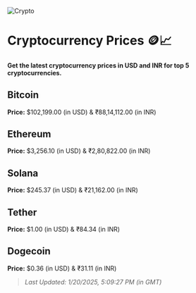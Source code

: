 
![Crypto](https://www.techguide.com.au/wp-content/uploads/2020/11/crypto3.jpeg)

# Cryptocurrency Prices 🪙📈

#### Get the latest cryptocurrency prices in USD and INR for top 5 cryptocurrencies.

## Bitcoin

**Price:** $102,199.00 (in USD) & ₹88,14,112.00 (in INR)

## Ethereum

**Price:** $3,256.10 (in USD) & ₹2,80,822.00 (in INR)

## Solana

**Price:** $245.37 (in USD) & ₹21,162.00 (in INR)

## Tether

**Price:** $1.00 (in USD) & ₹84.34 (in INR)

## Dogecoin

**Price:** $0.36 (in USD) & ₹31.11 (in INR)

> _Last Updated: 1/20/2025, 5:09:27 PM (in GMT)_
